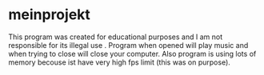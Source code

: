 # meinprojekt

This program was created for educational purposes and I am not responsible for its illegal use . Program when opened will play music and when trying to close will close your computer. Also program is using lots of memory becouse ist have very high fps limit (this was on purpose).


